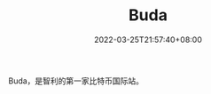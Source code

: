 ﻿---
weight: 
title: "Buda"
description: "Buda，是智利的第一家比特币国际站。"
date: 2022-03-25T21:57:40+08:00
lastmod: 2022-03-25T16:45:40+08:00
draft: false
authors: ["Metabd"]
featuredImage: "buda.webp"
link: ""
tags: ["交易所","Buda"]
categories: ["navigation"]
navigation: ["交易所"]
lightgallery: true
toc: true
pinned: false
recommend: false
recommend1: false
---
Buda，是智利的第一家比特币国际站。
